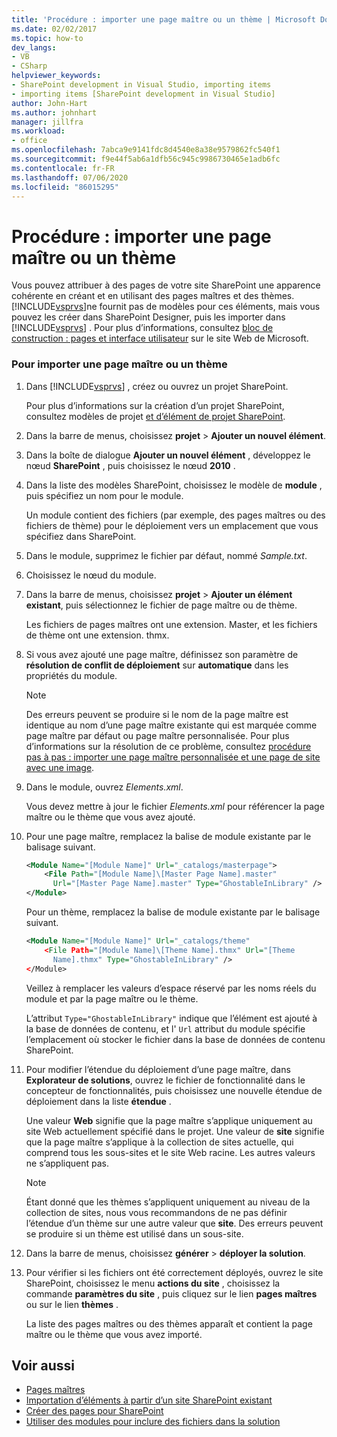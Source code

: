 ```yaml
---
title: 'Procédure : importer une page maître ou un thème | Microsoft Docs'
ms.date: 02/02/2017
ms.topic: how-to
dev_langs:
- VB
- CSharp
helpviewer_keywords:
- SharePoint development in Visual Studio, importing items
- importing items [SharePoint development in Visual Studio]
author: John-Hart
ms.author: johnhart
manager: jillfra
ms.workload:
- office
ms.openlocfilehash: 7abca9e9141fdc8d4540e8a38e9579862fc540f1
ms.sourcegitcommit: f9e44f5ab6a1dfb56c945c9986730465e1adb6fc
ms.contentlocale: fr-FR
ms.lasthandoff: 07/06/2020
ms.locfileid: "86015295"
---
```

# <a name="how-to-import-a-master-page-or-theme"></a>Procédure : importer une page maître ou un thème
  Vous pouvez attribuer à des pages de votre site SharePoint une apparence cohérente en créant et en utilisant des pages maîtres et des thèmes. [!INCLUDE[vsprvs](../sharepoint/includes/vsprvs-md.md)]ne fournit pas de modèles pour ces éléments, mais vous pouvez les créer dans SharePoint Designer, puis les importer dans [!INCLUDE[vsprvs](../sharepoint/includes/vsprvs-md.md)] . Pour plus d’informations, consultez [bloc de construction : pages et interface utilisateur](/previous-versions/office/developer/sharepoint-2010/ee539040(v=office.14)) sur le site Web de Microsoft.

### <a name="to-import-a-master-page-or-theme"></a>Pour importer une page maître ou un thème

1. Dans [!INCLUDE[vsprvs](../sharepoint/includes/vsprvs-md.md)] , créez ou ouvrez un projet SharePoint.

     Pour plus d’informations sur la création d’un projet SharePoint, consultez modèles de projet [et d’élément de projet SharePoint](../sharepoint/sharepoint-project-and-project-item-templates.md).

2. Dans la barre de menus, choisissez **projet**  >  **Ajouter un nouvel élément**.

3. Dans la boîte de dialogue **Ajouter un nouvel élément** , développez le nœud **SharePoint** , puis choisissez le nœud **2010** .

4. Dans la liste des modèles SharePoint, choisissez le modèle de **module** , puis spécifiez un nom pour le module.

     Un module contient des fichiers (par exemple, des pages maîtres ou des fichiers de thème) pour le déploiement vers un emplacement que vous spécifiez dans SharePoint.

5. Dans le module, supprimez le fichier par défaut, nommé *Sample.txt*.

6. Choisissez le nœud du module.

7. Dans la barre de menus, choisissez **projet**  >  **Ajouter un élément existant**, puis sélectionnez le fichier de page maître ou de thème.

     Les fichiers de pages maîtres ont une extension. Master, et les fichiers de thème ont une extension. thmx.

8. Si vous avez ajouté une page maître, définissez son paramètre de **résolution de conflit de déploiement** sur **automatique** dans les propriétés du module.

    > [!NOTE]
    > Des erreurs peuvent se produire si le nom de la page maître est identique au nom d’une page maître existante qui est marquée comme page maître par défaut ou page maître personnalisée. Pour plus d’informations sur la résolution de ce problème, consultez [procédure pas à pas : importer une page maître personnalisée et une page de site avec une image](../sharepoint/walkthrough-import-a-custom-master-page-and-site-page-with-an-image.md).

9. Dans le module, ouvrez *Elements.xml*.

     Vous devez mettre à jour le fichier *Elements.xml* pour référencer la page maître ou le thème que vous avez ajouté.

10. Pour une page maître, remplacez la balise de module existante par le balisage suivant.

    ```xml
    <Module Name="[Module Name]" Url="_catalogs/masterpage">
        <File Path="[Module Name]\[Master Page Name].master"
          Url="[Master Page Name].master" Type="GhostableInLibrary" />
    </Module>
    ```

     Pour un thème, remplacez la balise de module existante par le balisage suivant.

    ```xml
    <Module Name="[Module Name]" Url="_catalogs/theme"
        <File Path="[Module Name]\[Theme Name].thmx" Url="[Theme
          Name].thmx" Type="GhostableInLibrary" />
    </Module>
    ```

     Veillez à remplacer les valeurs d’espace réservé par les noms réels du module et par la page maître ou le thème.

     L’attribut `Type="GhostableInLibrary"` indique que l’élément est ajouté à la base de données de contenu, et l' `Url` attribut du module spécifie l’emplacement où stocker le fichier dans la base de données de contenu SharePoint.

11. Pour modifier l’étendue du déploiement d’une page maître, dans **Explorateur de solutions**, ouvrez le fichier de fonctionnalité dans le concepteur de fonctionnalités, puis choisissez une nouvelle étendue de déploiement dans la liste **étendue** .

     Une valeur **Web** signifie que la page maître s’applique uniquement au site Web actuellement spécifié dans le projet. Une valeur de **site** signifie que la page maître s’applique à la collection de sites actuelle, qui comprend tous les sous-sites et le site Web racine. Les autres valeurs ne s’appliquent pas.

    > [!NOTE]
    > Étant donné que les thèmes s’appliquent uniquement au niveau de la collection de sites, nous vous recommandons de ne pas définir l’étendue d’un thème sur une autre valeur que **site**. Des erreurs peuvent se produire si un thème est utilisé dans un sous-site.

12. Dans la barre de menus, choisissez **générer**  >  **déployer la solution**.

13. Pour vérifier si les fichiers ont été correctement déployés, ouvrez le site SharePoint, choisissez le menu **actions du site** , choisissez la commande **paramètres du site** , puis cliquez sur le lien **pages maîtres** ou sur le lien **thèmes** .

     La liste des pages maîtres ou des thèmes apparaît et contient la page maître ou le thème que vous avez importé.

## <a name="see-also"></a>Voir aussi
- [Pages maîtres](/previous-versions/office/developer/sharepoint-2010/ms443795(v=office.14))
- [Importation d’éléments à partir d’un site SharePoint existant](../sharepoint/importing-items-from-an-existing-sharepoint-site.md)
- [Créer des pages pour SharePoint](../sharepoint/creating-pages-for-sharepoint.md)
- [Utiliser des modules pour inclure des fichiers dans la solution](../sharepoint/using-modules-to-include-files-in-the-solution.md)
